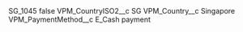 <?xml version="1.0" encoding="UTF-8"?>
<CustomMetadata xmlns="http://soap.sforce.com/2006/04/metadata" xmlns:xsi="http://www.w3.org/2001/XMLSchema-instance" xmlns:xsd="http://www.w3.org/2001/XMLSchema">
    <label>SG_1045</label>
    <protected>false</protected>
    <values>
        <field>VPM_CountryISO2__c</field>
        <value xsi:type="xsd:string">SG</value>
    </values>
    <values>
        <field>VPM_Country__c</field>
        <value xsi:type="xsd:string">Singapore</value>
    </values>
    <values>
        <field>VPM_PaymentMethod__c</field>
        <value xsi:type="xsd:string">E_Cash payment</value>
    </values>
</CustomMetadata>
